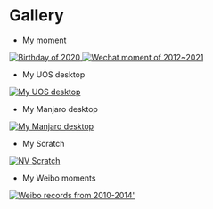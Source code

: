 Gallery 
=====================

* My moment

<a href="https://www.evel.cn/post/upload/birthday.jpg" data-lightbox="Gallery" data-title="Birthday of 2020">
<img src="https://www.evel.cn/post/upload/birthday.jpg" alt="Birthday of 2020" />
</a>

<a href="https://www.evel.cn/post/upload/wechat_moment.jpg" data-lightbox="Gallery" data-title="Wechat moment of 2012~2021">
<img src="https://www.evel.cn/post/upload/wechat_moment.jpg" alt="Wechat moment of 2012~2021" />
</a>

* My UOS desktop

<a href="https://www.evel.cn/post/upload/UOS.png" data-lightbox="Gallery" data-title="My UOS desktop">
<img src="https://www.evel.cn/post/upload/UOS.png" alt="My UOS desktop" />
</a>

* My Manjaro desktop

<a href="https://www.evel.cn/post/upload/DT_manjaro_20180928_Evel.jpg" data-lightbox="Gallery" data-title="My Manjaro desktop">
<img src="https://www.evel.cn/post/upload/DT_manjaro_20180928_Evel.jpg" alt="My Manjaro desktop" />
</a>

* My Scratch

<a href="https://www.evel.cn/post/upload/nvscratch.jpg" data-lightbox="Gallery" data-title="NV Scratch, you can find them in each NV PCB. that's what I feel honor on it.">
<img src="https://www.evel.cn/post/upload/nvscratch.jpg" alt="NV Scratch" />
</a>


* My Weibo moments

<a href="https://www.evel.cn/post/upload/weibo.jpg" data-lightbox="Gallery" data-title="Weibo pictures from 2010-2014 .">
<img src="https://www.evel.cn/post/upload/weibo.jpg" alt="Weibo records from 2010-2014'" />
</a>
